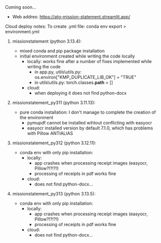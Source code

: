 Coming soon...

* Web addres: https://atg-mission-statement.streamlit.app/



Cloud deploy notes:
To create .yml file: conda env export > environment.yml
1) missionstatement (python 3.13.4):
    * mixed conda and pip package installation 
    * initial environment created while writing the code locally
        * locally: works fine after a number of fixes implemented while writing the code
            * in app.py, utils\utils.py: os.environ["KMP_DUPLICATE_LIB_OK"] = "TRUE"
            * in utils\utils.py: torch.classes.__path__ = []
        * cloud:
            * when deploying it does not find python-docx

2) missionstatement_py311 (python 3.11.13): 
    * pure conda installation: I don't manage to complete the creation of the environment
        * pymupdf cannot be installed wihtout conflicting with easyocr
        * easyocr installed version by default 7.1.0, which has problems with Pillow ANTIALIAS

3) missionstatement_py312 (python 3.12.11):
    * conda env with only pip installation:
        * locally:
            * app crashes when processing receipt images (easyocr, Pillow?!?!?!)
            * processing of receipts in pdf works fine
        * cloud:
            * does not find python-docx...

4) missionstatement_py313 (python 3.13.5):
    * conda env with only pip installation:
        * locally:
            * app crashes when processing receipt images (easyocr, Pillow?!?!?!)
            * processing of receipts in pdf works fine
        * cloud:
            * does not find python-docx...

